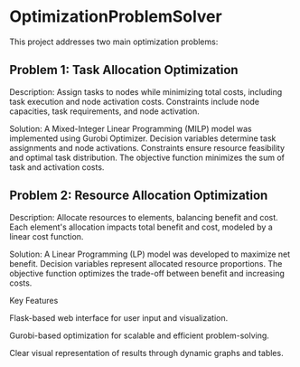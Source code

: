 # OptimizationProblemSolver

This project addresses two main optimization problems:

## Problem 1: Task Allocation Optimization

Description: Assign  tasks to  nodes while minimizing total costs, including task execution and node activation costs. Constraints include node capacities, task requirements, and node activation.

Solution: A Mixed-Integer Linear Programming (MILP) model was implemented using Gurobi Optimizer. Decision variables determine task assignments and node activations. Constraints ensure resource feasibility and optimal task distribution. The objective function minimizes the sum of task and activation costs.

## Problem 2: Resource Allocation Optimization

Description: Allocate resources to elements, balancing benefit and cost. Each element's allocation impacts total benefit and cost, modeled by a linear cost function.

Solution: A Linear Programming (LP) model was developed to maximize net benefit. Decision variables represent allocated resource proportions. The objective function optimizes the trade-off between benefit and increasing costs.

Key Features

Flask-based web interface for user input and visualization.

Gurobi-based optimization for scalable and efficient problem-solving.

Clear visual representation of results through dynamic graphs and tables.
